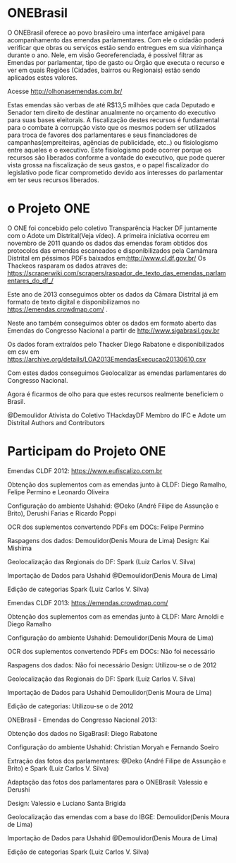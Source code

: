ONEBrasil
=========

O ONEBrasil oferece ao povo brasileiro uma interface amigável para acompanhamento das emendas parlamentares. Com ele o cidadão poderá verificar que obras ou serviços estão sendo entregues em sua vizinhança durante o ano. Nele, em visão Georeferenciada, é possível filtrar as Emendas por parlamentar, tipo de gasto ou Órgão que executa o recurso e ver em quais Regiões (Cidades, bairros ou Regionais) estão sendo aplicados estes valores.

Acesse http://olhonasemendas.com.br/

Estas emendas são verbas de até R$13,5 milhões que cada Deputado e Senador tem direito de destinar anualmente no orçamento do executivo para suas bases eleitorais. A fiscalização destes recursos é fundamental para o combate à corrupção visto que os mesmos podem ser utilizados para troca de favores dos parlamentares e seus financiadores de campanhas(empreiteiras, agências de publicidade, etc..) ou fisiologismo entre aqueles e o executivo. Este fisiologismo pode ocorrer porque os recursos são liberados conforme a vontade do executivo, que pode querer vista grossa na fiscalização de seus gastos, e o papel fiscalizador do legislativo pode ficar comprometido devido aos interesses do parlamentar em ter seus recursos liberados.

o Projeto ONE
=============

O ONE foi concebido pelo coletivo Transparência Hacker DF juntamente com o Adote um Distrital(Veja vídeo). A primeira iniciativa ocorreu em novembro de 2011 quando os dados das emendas foram obtidos dos protocolos das emendas escaneados e disponibilizados pela Camâmara Distrital em péssimos PDFs baixados em:http://www.cl.df.gov.br/ Os Thackeos rasparam os dados atraves de: https://scraperwiki.com/scrapers/raspador_de_texto_das_emendas_parlamentares_do_df_/

Este ano de 2013 conseguimos obter os dados da Câmara Distrital já em formato de texto digital e disponibilizamos no https://emendas.crowdmap.com/ .

Neste ano também conseguimos obter os dados em formato aberto das Emendas do Congresso Nacional a partir de http://www.sigabrasil.gov.br

Os dados foram extraídos pelo Thacker Diego Rabatone e disponibilizados em csv em https://archive.org/details/LOA2013EmendasExecucao20130610.csv

Com estes dados conseguimos Geolocalizar as emendas parlamentares do Congresso Nacional.

Agora é ficarmos de olho para que estes recursos realmente beneficiem o Brasil.

@Demoulidor Ativista do Coletivo THackdayDF Membro do IFC e Adote um Distrital
Authors and Contributors


Participam do Projeto ONE
=========================

Emendas CLDF 2012:
https://www.eufiscalizo.com.br

Obtenção dos suplementos com as emendas junto à CLDF: Diego Ramalho, Felipe Permino e Leonardo Oliveira

Configuração do ambiente Ushahid: @Deko (André Filipe de Assunção e Brito), Derushi Farias e Ricardo Poppi

OCR dos suplementos convertendo PDFs em DOCs: Felipe Permino

Raspagens dos dados: Demoulidor(Denis Moura de Lima) Design: Kai Mishima

Geolocalização das Regionais do DF: Spark (Luiz Carlos V. Silva)

Importação de Dados para Ushahid @Demoulidor(Denis Moura de Lima)

Edição de categorias Spark (Luiz Carlos V. Silva)


Emendas CLDF 2013:
https://emendas.crowdmap.com/

Obtenção dos suplementos com as emendas junto à CLDF: Marc Arnoldi e Diego Ramalho

Configuração do ambiente Ushahid: Demoulidor(Denis Moura de Lima)

OCR dos suplementos convertendo PDFs em DOCs: Não foi necessário

Raspagens dos dados: Não foi necessário Design: Utilizou-se o de 2012

Geolocalização das Regionais do DF: Spark (Luiz Carlos V. Silva)

Importação de Dados para Ushahid Demoulidor(Denis Moura de Lima)

Edição de categorias: Utilizou-se o de 2012



ONEBrasil - Emendas do Congresso Nacional 2013:

Obtenção dos dados no SigaBrasil: Diego Rabatone

Configuração do ambiente Ushahid: Christian Moryah e Fernando Soeiro

Extração das fotos dos parlamentares: @Deko (André Filipe de Assunção e Brito) e Spark (Luiz Carlos V. Silva)

Adaptação das fotos dos parlamentares para o ONEBrasil: Valessio e Derushi

Design: Valessio e Luciano Santa Brigida

Geolocalização das emendas com a base do IBGE: Demoulidor(Denis Moura de Lima)

Importação de Dados para Ushahid @Demoulidor(Denis Moura de Lima)

Edição de categorias Spark (Luiz Carlos V. Silva)
